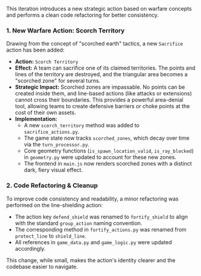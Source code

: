 This iteration introduces a new strategic action based on warfare concepts and performs a clean code refactoring for better consistency.

### 1. New Warfare Action: Scorch Territory

Drawing from the concept of "scorched earth" tactics, a new `Sacrifice` action has been added:

*   **Action:** `Scorch Territory`
*   **Effect:** A team can sacrifice one of its claimed territories. The points and lines of the territory are destroyed, and the triangular area becomes a "scorched zone" for several turns.
*   **Strategic Impact:** Scorched zones are impassable. No points can be created inside them, and line-based actions (like attacks or extensions) cannot cross their boundaries. This provides a powerful area-denial tool, allowing teams to create defensive barriers or choke points at the cost of their own assets.
*   **Implementation:**
    *   A new `scorch_territory` method was added to `sacrifice_actions.py`.
    *   The game state now tracks `scorched_zones`, which decay over time via the `turn_processor.py`.
    *   Core geometry functions (`is_spawn_location_valid`, `is_ray_blocked`) in `geometry.py` were updated to account for these new zones.
    *   The frontend in `main.js` now renders scorched zones with a distinct dark, fiery visual effect.

### 2. Code Refactoring & Cleanup

To improve code consistency and readability, a minor refactoring was performed on the line-shielding action:

*   The action key `defend_shield` was renamed to `fortify_shield` to align with the standard `group_action` naming convention.
*   The corresponding method in `fortify_actions.py` was renamed from `protect_line` to `shield_line`.
*   All references in `game_data.py` and `game_logic.py` were updated accordingly.

This change, while small, makes the action's identity clearer and the codebase easier to navigate.